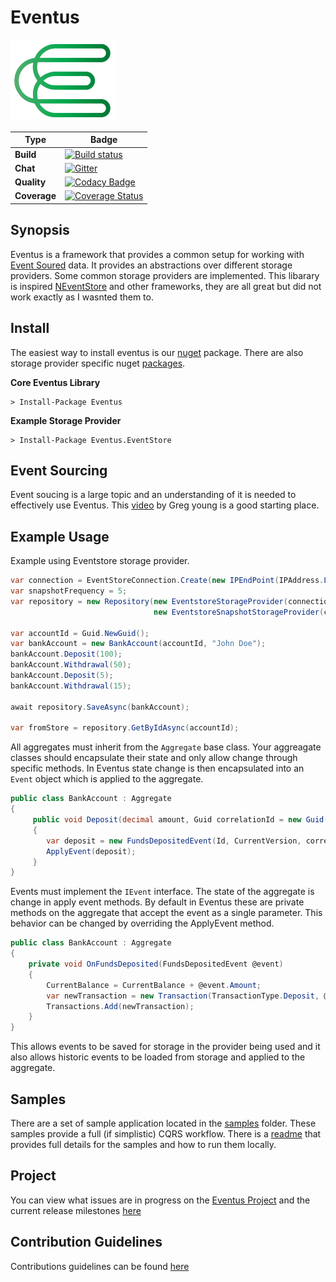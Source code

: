 # Eventus

![Eventus](logo.png)

|Type |Badge |
|---|---|
| **Build** | [![Build status](https://ci.appveyor.com/api/projects/status/wi02wpdnqlyifcxg/branch/master?svg=true)](https://ci.appveyor.com/api/projects/status/wi02wpdnqlyifcxg/branch/master?svg=true) |
| **Chat** | [![Gitter](https://badges.gitter.im/JoinChat.svg)](https://gitter.im/github-Eventus/Lobby?utm_source=badge&utm_medium=badge&utm_campaign=pr-badge&utm_content=badge)
| **Quality** | [![Codacy Badge](https://api.codacy.com/project/badge/Grade/9a21e15a059f45eda0e0b8a81f32f983)](https://www.codacy.com/app/richard.a.forrest/Eventus?utm_source=github.com&amp;utm_medium=referral&amp;utm_content=feanz/Eventus&amp;utm_campaign=Badge_Grade) |
| **Coverage** | [![Coverage Status](https://coveralls.io/repos/github/feanz/Eventus/badge.svg)](https://coveralls.io/github/feanz/Eventus) |

## Synopsis

Eventus is a framework that provides a common setup for working with [Event Soured](https://martinfowler.com/eaaDev/EventSourcing.html) data.  It provides an abstractions over different storage providers.  Some common storage providers are implemented.  This libarary is inspired [NEventStore](https://github.com/NEventStore/NEventStore) and other frameworks,  they are all great but did not work exactly as I wasnted them to. 

## Install

The easiest way to install eventus is our [nuget](http://www.nuget.org) package.  There are also storage provider specific nuget [packages](https://www.nuget.org/packages?q=eventus). 

**Core Eventus Library**

```
> Install-Package Eventus
```

**Example Storage Provider**

```
> Install-Package Eventus.EventStore
```

## Event Sourcing 

Event soucing is a large topic and an understanding of it is needed to effectively use Eventus.  This [video](https://www.youtube.com/watch?v=JHGkaShoyNs) by Greg young is a good starting place.

## Example Usage 

Example using Eventstore storage provider.  


```csharp
var connection = EventStoreConnection.Create(new IPEndPoint(IPAddress.Loopback, 1113);
var snapshotFrequency = 5;
var repository = new Repository(new EventstoreStorageProvider(connection),
                                new EventstoreSnapshotStorageProvider(connection, snapshotFrequency));

var accountId = Guid.NewGuid();
var bankAccount = new BankAccount(accountId, "John Doe");
bankAccount.Deposit(100);
bankAccount.Withdrawal(50);
bankAccount.Deposit(5);
bankAccount.Withdrawal(15);

await repository.SaveAsync(bankAccount);

var fromStore = repository.GetByIdAsync(accountId);

```

All aggregates must inherit from the `Aggregate` base class.  Your aggreagate classes should encapsulate their state and only allow change through specific methods.  In Eventus state change is then encapsulated into an `Event` object which is applied to the aggregate.

```csharp
public class BankAccount : Aggregate
{
     public void Deposit(decimal amount, Guid correlationId = new Guid())
     {
        var deposit = new FundsDepositedEvent(Id, CurrentVersion, correlationId, amount);
        ApplyEvent(deposit);
     }
}
```

Events must implement the `IEvent` interface.  The state of the aggregate is change in apply event methods.  By default in Eventus these are private methods on the aggregate that accept the event as a single parameter.  This behavior can be changed by overriding the ApplyEvent method.  

```csharp
public class BankAccount : Aggregate
{
    private void OnFundsDeposited(FundsDepositedEvent @event)
    {
        CurrentBalance = CurrentBalance + @event.Amount;
        var newTransaction = new Transaction(TransactionType.Deposit, @event.AggregateId, @event.Amount);
        Transactions.Add(newTransaction);
    }
}
```

This allows events to be saved for storage in the provider being used and it also allows historic events to be loaded from storage and applied to the aggregate. 

## Samples

There are a set of sample application located in the [samples](https://github.com/feanz/Eventus/tree/master/src/Samples) folder.  These samples provide a full (if simplistic) CQRS workflow.  There is a [readme](https://github.com/feanz/Eventus/tree/master/src/Samples/readme.md) that provides full details for the samples and how to run them locally. 

## Project 

You can view what issues are in progress on the [Eventus Project](https://github.com/feanz/Eventus/projects/1) and the current release milestones [here](https://github.com/feanz/Eventus/milestones)

## Contribution Guidelines

Contributions guidelines can be found [here](/.github/contributing.md)



